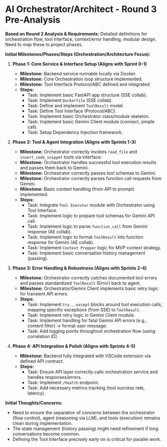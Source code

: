 # AI Orchestrator/Architect - Round 3 Pre-Analysis

**Based on Round 2 Analysis & Requirements:** Detailed definitions for orchestration flow, tool interface, context/error handling, modular design. Need to map these to project phases.

**Initial Milestones/Phases/Steps (Orchestration/Architecture Focus):**

1.  **Phase 1: Core Service & Interface Setup (Aligns with Sprint 0-1)**
    *   **Milestone:** Backend service runnable locally via Docker.
    *   **Milestone:** Core Orchestration loop structure implemented.
    *   **Milestone:** Tool Interface Protocol/ABC defined and integrated.
    *   **Steps:**
        *   Task: Implement basic FastAPI app structure (SSE collab).
        *   Task: Implement `Dockerfile` (SSE collab).
        *   Task: Define and implement `ToolResult` model.
        *   Task: Define Tool Interface (Protocol/ABC).
        *   Task: Implement basic Orchestrator class/module skeleton.
        *   Task: Implement basic Gemini Client module (connect, simple call).
        *   Task: Setup Dependency Injection framework.

2.  **Phase 2: Tool & Agent Integration (Aligns with Sprints 1-3)**
    *   **Milestone:** Orchestrator correctly invokes `read_file` and `insert_code_snippet` tools via interface.
    *   **Milestone:** Orchestrator handles successful tool execution results and passes them back to Gemini.
    *   **Milestone:** Orchestrator correctly passes tool schemas to Gemini.
    *   **Milestone:** Orchestrator correctly parses function call requests from Gemini.
    *   **Milestone:** Basic context handling (from API to prompt) implemented.
    *   **Steps:**
        *   Task: Integrate `Tool Executor` module with Orchestrator using Tool Interface.
        *   Task: Implement logic to prepare tool schemas for Gemini API call.
        *   Task: Implement logic to parse `function_call` from Gemini response (AE collab).
        *   Task: Implement logic to format `ToolResult` into function response for Gemini (AE collab).
        *   Task: Implement `Context Prepper` logic for MVP context strategy.
        *   Task: Implement basic conversation history management (passing).

3.  **Phase 3: Error Handling & Robustness (Aligns with Sprints 2-4)**
    *   **Milestone:** Orchestrator correctly catches documented tool errors and passes standardized `ToolResult` (Error) back to agent.
    *   **Milestone:** Orchestrator/Gemini Client implements basic retry logic for transient API errors.
    *   **Steps:**
        *   Task: Implement `try...except` blocks around tool execution calls, mapping specific exceptions (from SSE) to `ToolResult`.
        *   Task: Implement retry logic in Gemini Client module.
        *   Task: Implement handling for fatal Gemini API errors (e.g., content filter) -> format user message.
        *   Task: Add logging points throughout orchestration flow (using correlation ID).

4.  **Phase 4: API Integration & Polish (Aligns with Sprints 4-5)**
    *   **Milestone:** Backend fully integrated with VSCode extension via defined API contract.
    *   **Steps:**
        *   Task: Ensure API layer correctly calls orchestration service and handles responses/errors.
        *   Task: Implement `/health` endpoint.
        *   Task: Add necessary metrics tracking (tool success rate, latency).

**Initial Thoughts/Concerns:**
*   Need to ensure the separation of concerns between the orchestrator (flow control), agent (reasoning via LLM), and tools (execution) remains clean during implementation.
*   The state management (history passing) might need refinement if long conversations become common.
*   Defining the Tool Interface precisely early on is critical for parallel work. 